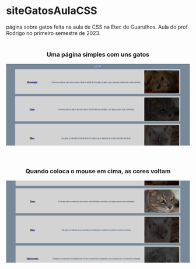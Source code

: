 # siteGatosAulaCSS
página sobre gatos feita na aula de CSS na Etec de Guarulhos. Aula do prof Rodrigo no primeiro semestre de 2023.
<br><br>
<div align="center">
  <h3>Uma página simples com uns gatos</h3>
  <img src="ImagensGit/1.png">
</div>
<br><br>
<div align="center">
  <h3>Quando coloca o mouse em cima, as cores voltam</h3>
  <img src="ImagensGit/2.png">
</div>

